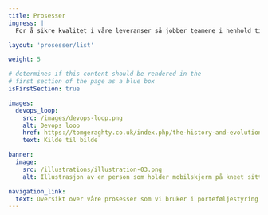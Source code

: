 ```yaml
---
title: Prosesser
ingress: |
  For å sikre kvalitet i våre leveranser så jobber teamene i henhold til definerte arbeidsprosesser og metodikk. Hver prosess er definert gjennom beskrivelser av et eierskap, en hensikt/et formål, og en leveranse. Teamene jobber systematisk, selvstendig og kontinuerlig med ulik hyppighet på leveransene. Likevel sikrer vi forutsigbarhet og konsistent-het i teamene når vi forholder oss til noen felles rammer for måten vi jobber på. Team metode og kompetanse støtter avdelingen i å implementere metodikk og arbeidsprosesser.

layout: 'prosesser/list'

weight: 5

# determines if this content should be rendered in the
# first section of the page as a blue box
isFirstSection: true

images:
  devops_loop:
    src: /images/devops-loop.png
    alt: Devops loop
    href: https://tomgeraghty.co.uk/index.php/the-history-and-evolution-of-devops/
    text: Kilde til bilde

banner:
  image:
    src: /illustrations/illustration-03.png
    alt: Illustrasjon av en person som holder mobilskjerm på kneet sitt

navigation_link:
  text: Oversikt over våre prosesser som vi bruker i porteføljestyring og utvikling
---
```

